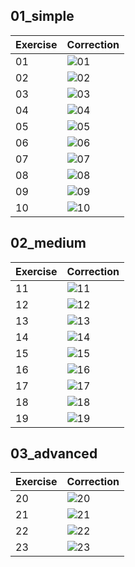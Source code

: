 
## 01_simple

| Exercise | Correction |
|----------|------------|
| 01 | ![01](./01_simple/01.svg) |
| 02 | ![02](./01_simple/02.svg) |
| 03 | ![03](./01_simple/03.svg) |
| 04 | ![04](./01_simple/04.svg) |
| 05 | ![05](./01_simple/05.svg) |
| 06 | ![06](./01_simple/06.svg) |
| 07 | ![07](./01_simple/07.svg) |
| 08 | ![08](./01_simple/08.svg) |
| 09 | ![09](./01_simple/09.svg) |
| 10 | ![10](./01_simple/10.svg) |

## 02_medium

| Exercise | Correction |
|----------|------------|
| 11 | ![11](./02_medium/11.svg) |
| 12 | ![12](./02_medium/12.svg) |
| 13 | ![13](./02_medium/13.svg) |
| 14 | ![14](./02_medium/14.svg) |
| 15 | ![15](./02_medium/15.svg) |
| 16 | ![16](./02_medium/16.svg) |
| 17 | ![17](./02_medium/17.svg) |
| 18 | ![18](./02_medium/18.svg) |
| 19 | ![19](./02_medium/19.svg) |

## 03_advanced

| Exercise | Correction |
|----------|------------|
| 20 | ![20](./03_advanced/20.svg) |
| 21 | ![21](./03_advanced/21.svg) |
| 22 | ![22](./03_advanced/22.svg) |
| 23 | ![23](./03_advanced/23.svg) |